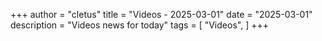 +++ 
author = "cletus"
title = "Videos - 2025-03-01"
date = "2025-03-01"
description = "Videos news for today"
tags = [
    "Videos",
]
+++

